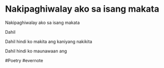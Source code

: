 # Nakipaghiwalay ako sa isang makata

Nakipaghiwalay ako sa isang makata

Dahil

Dahil hindi ko makita ang kaniyang nakikita

Dahil hindi ko maunawaan ang

\#Poetry #evernote


